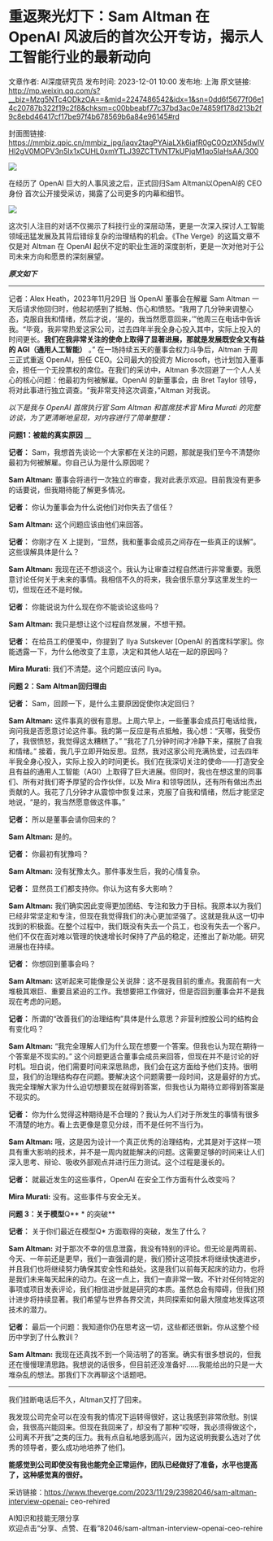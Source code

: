 # 重返聚光灯下：Sam Altman 在 OpenAI 风波后的首次公开专访，揭示人工智能行业的最新动向

文章作者: AI深度研究员
发布时间: 2023-12-01 10:00
发布地: 上海
原文链接: http://mp.weixin.qq.com/s?__biz=Mzg5NTc4ODkzOA==&mid=2247486542&idx=1&sn=0dd6f5677f06e14c20787b322f19c2f8&chksm=c00bbeabf77c37bd3ac0e74859f178d213b2f9c8ebd46417cf17be97f4b678569b6a84e96145#rd

封面图链接: https://mmbiz.qpic.cn/mmbiz_jpg/iaqv2tagPYAiaLXk6iafR0gC0OztXN5dwIVHl2gV0MOPV3n5lx1xCUHL0xmYTLJ39ZCT1VNT7kUPjqM1qo5IaHsAA/300

![](https://mmbiz.qpic.cn/mmbiz_jpg/iaqv2tagPYAiaLXk6iafR0gC0OztXN5dwIV7mlWx7ibPb05dmwbgmwCDvI8WqicK2CVoH6VcBwwHGZxLqhDZiaFIedrA/640?wx_fmt=jpeg&from=appmsg)

在经历了 OpenAI 巨大的人事风波之后，正式回归Sam Altman以OpenAI的 CEO身份 首次公开接受采访，揭露了公司更多的内幕和细节。

![](https://mmbiz.qpic.cn/mmbiz_png/iaqv2tagPYAhWuSAL7qNvJmibDic5brAozCx7PkUfEdDmzSuyvAIke2qow6DsjKicpDQhumRLBVnn33IlfcqbgFd5g/640?wx_fmt=png&from=appmsg)

这次引人注目的对话不仅揭示了科技行业的深层动荡，更是一次深入探讨人工智能领域迅猛发展及其背后错综复杂的治理结构的机会。《The
Verge》的这篇文章不仅是对 Altman 在 OpenAI 起伏不定的职业生涯的深度剖析，更是一次对他对于公司未来方向和愿景的深刻展望。

  

 _**原文如下**_  

* * *

记者：Alex Heath，2023年11月29日 当 OpenAI 董事会在解雇 Sam Altman
一天后请求他回归时，他起初感到了抵触、伤心和愤怒。“我用了几分钟来调整心态，克服自我和情绪，然后才说，‘是的，我当然愿意回来，’”他周三在电话中告诉我。“毕竟，我非常热爱这家公司，过去四年半我全身心投入其中，实际上投入的时间更长。**我们在我非常关注的使命上取得了显著进展，那就是发展既安全又有益的
AGI（通用人工智能）** 。” 在一场持续五天的董事会权力斗争后，Altman 于周三正式重返 OpenAI，担任 CEO。公司最大的投资方
Microsoft，也计划加入董事会，担任一个无投票权的席位。在我们的采访中，Altman 多次回避了一个人人关心的核心问题：他最初为何被解雇。OpenAI
的新董事会，由 Bret Taylor 领导，将对此事进行独立调查。“我非常支持这次调查，”Altman 对我说。

  

 _以下是我与 OpenAI 首席执行官 Sam Altman 和首席技术官 Mira Murati 的完整访谈，为了更清晰地呈现，对内容进行了简单整理：_

  

****问题1：被裁的真实原因**** __

**记者：** Sam，我想首先谈论一个大家都在关注的问题，那就是我们至今不清楚你最初为何被解雇。你自己认为是什么原因呢？

**Sam Altman:** 董事会将进行一次独立的审查，我对此表示欢迎。目前我没有更多的话要说，但我期待能了解更多情况。

**记者：** 你认为董事会为什么说他们对你失去了信任？

**Sam Altman:** 这个问题应该由他们来回答。

**记者：** 你刚才在 X 上提到，“显然，我和董事会成员之间存在一些真正的误解”。这些误解具体是什么？

**Sam Altman:**
我现在还不想谈这个。我认为让审查过程自然进行非常重要。我愿意讨论任何关于未来的事情。我相信不久的将来，我会很乐意分享这里发生的一切，但现在还不是时候。

**记者：** 你能说说为什么现在你不能谈论这些吗？

**Sam Altman:** 我只是想让这个过程自然发展，不想干预。

**记者：** 在给员工的便笺中，你提到了 Ilya Sutskever [OpenAI
的首席科学家]。你能透露一下，为什么他改变了主意，决定和其他人站在一起的原因吗？

**Mira Murati:** 我们不清楚。这个问题应该问 Ilya。

  

******问题**** 2：**Sam Altman回归理由****

**记者：** Sam，回顾一下，是什么主要原因促使你决定回归？

**Sam Altman:**
这件事真的很有意思。上周六早上，一些董事会成员打电话给我，询问我是否愿意讨论这件事。我的第一反应是有点抵触，我心想：“天哪，我受伤了，我很愤怒，我觉得这太糟糕了。”
“我花了几分钟时间才冷静下来，摆脱了自我和情绪。”
接着，我几乎立即开始反思。显然，我对这家公司充满热爱，过去四年半我全身心投入，实际上投入的时间更长。我们在我深切关注的使命——打造安全且有益的通用人工智能（AGI）上取得了巨大进展。但同时，我也在想这里的同事们、所有对我们寄予厚望的合作伙伴，以及
Mira 和领导团队，还有所有做出杰出贡献的人。我花了几分钟才从震惊中恢复过来，克服了自我和情绪，然后才能坚定地说，“是的，我当然愿意做这件事。”

**记者：** 所以是董事会请你回来的？

**Sam Altman:** 是的。

**记者：** 你最初有犹豫吗？

****Sam Altman:**** 没有犹豫太久。那件事发生后，我的心情复杂。

****记者：**** 显然员工们都支持你。你认为这有多大影响？

**Sam Altman:**
我们确实因此变得更加团结、专注和致力于目标。我原本以为我们已经非常坚定和专注，但现在我觉得我们的决心更加坚强了。这就是我从这一切中找到的积极面。在整个过程中，我们既没有失去一个员工，也没有失去一个客户。他们不仅在面对难以管理的快速增长时保持了产品的稳定，还推出了新功能。研究进展也在持续。

****记者：**** 你想回到董事会吗？

**Sam Altman:**
这听起来可能像是公关说辞：这不是我目前的重点。我面前有一大堆极其艰巨、重要且紧迫的工作。我想要把工作做好，但是否回到董事会并不是我现在考虑的问题。

****记者：**** 所谓的“改善我们的治理结构”具体是什么意思？非营利控股公司的结构会有变化吗？

**Sam Altman:** “我完全理解人们为什么现在想要一个答案。但我也认为现在期待一个答案是不现实的。”
这个问题更适合董事会成员来回答，但现在并不是讨论的好时机。坦白说，他们需要时间来深思熟虑，我们会在这方面给予他们支持。很明显，我们的治理结构存在问题。要解决这个问题需要一段时间，这是最好的方式。我完全理解大家为什么迫切想要现在就得到答案，但我也认为期待立即得到答案是不现实的。

****记者：**** 你为什么觉得这种期待是不合理的？我认为人们对于所发生的事情有很多不清楚的地方。看上去更像是意见分歧，而不是任何不当行为。

**Sam Altman:**
哦，这是因为设计一个真正优秀的治理结构，尤其是对于这样一项具有重大影响的技术，并不是一周内就能解决的问题。这需要足够的时间来让人们深入思考、辩论、吸收外部观点并进行压力测试。这个过程是漫长的。

****记者：**** 就最近发生的这些事件，OpenAI 在安全工作方面有什么改变吗？

**Mira Murati:** 没有。这些事件与安全无关。

  

******问题**** 3：关于模型**Q** * 的突破**

****记者：**** 关于你们最近在模型Q* 方面取得的突破，发生了什么？

**Sam Altman:**
对于那次不幸的信息泄露，我没有特别的评论。但无论是两周前、今天、一年前还是更早，我们一直强调的是，我们预计这项技术将继续快速进步，并且我们也将继续努力确保其安全性和益处。这是我们以前每天起床的动力，也将是我们未来每天起床的动力。在这一点上，我们一直非常一致。不针对任何特定的事项或项目发表评论，我们相信进步就是研究的本质。虽然总会有障碍，但我们预计进步将持续显著。我们希望与世界各界交流，共同探索如何最大限度地发挥这项技术的潜力。

****记者：**** 最后一个问题：我知道你仍在思考这一切，这些都还很新。你从这整个经历中学到了什么教训？

**Sam Altman:**
我现在还真找不到一个简洁明了的答案。确实有很多想说的，但我还在慢慢理清思路。我想说的话很多，但目前还没准备好……我能给出的只是一大堆杂乱的想法。那我们下次再聊这个话题吧。

* * *

  

我们挂断电话后不久，Altman又打了回来。

我发现公司完全可以在没有我的情况下运转得很好，这让我感到非常欣慰。别误会，我很高兴能回来。但现在我回来了，却没有了那种“哎呀，我必须得做这个，公司离不开我”之类的压力。我有点自私地感到高兴，因为这说明我要么选对了优秀的领导者，要么成功地培养了他们。

**能感觉到公司即使没有我也能完全正常运作，团队已经做好了准备，水平也提高了，这种感觉真的很好。**

采访链接：https://www.theverge.com/2023/11/29/23982046/sam-altman-interview-openai-
ceo-rehired

AI知识和技能无限分享  
欢迎点击“分享、点赞、在看”82046/sam-altman-interview-openai-ceo-rehire

